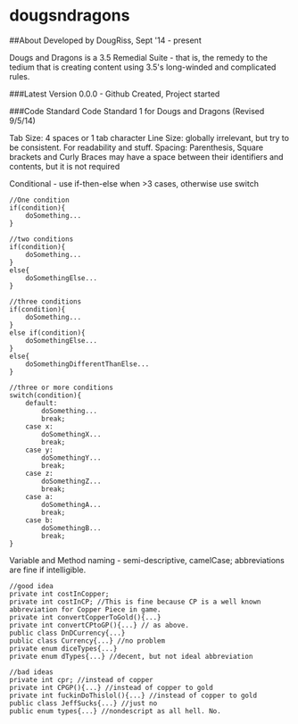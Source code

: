 dougsndragons
=============
##About
Developed by DougRiss, Sept '14 - present

Dougs and Dragons is a 3.5 Remedial Suite - that is, the remedy to the tedium that is creating content using 3.5's long-winded and complicated rules.

###Latest Version
0.0.0 - Github Created, Project started

###Code Standard
Code Standard 1 for Dougs and Dragons (Revised 9/5/14)

Tab Size: 4 spaces or 1 tab character
Line Size: globally irrelevant, but try to be consistent. For readability and stuff.
Spacing: Parenthesis, Square brackets and Curly Braces may have a space between their identifiers and contents, but it is not required

Conditional - use if-then-else when >3 cases, otherwise use switch
```
//One condition
if(condition){
    doSomething...
}

//two conditions
if(condition){
    doSomething...
}
else{
    doSomethingElse...
}

//three conditions
if(condition){
    doSomething...
}
else if(condition){
    doSomethingElse...
}
else{
    doSomethingDifferentThanElse...
}

//three or more conditions
switch(condition){
    default:
        doSomething...
        break;
    case x:
        doSomethingX...
        break;
    case y:
        doSomethingY...
        break;
    case z:
        doSomethingZ...
        break;
    case a:
        doSomethingA...
        break;
    case b:
        doSomethingB...
        break;
}
```

Variable and Method naming - semi-descriptive, camelCase; abbreviations are fine if intelligible.
```
//good idea
private int costInCopper;
private int costInCP; //This is fine because CP is a well known abbreviation for Copper Piece in game.
private int convertCopperToGold(){...}
private int convertCPtoGP(){...} // as above.
public class DnDCurrency{...}
public class Currency{...} //no problem
private enum diceTypes{...}
private enum dTypes{...} //decent, but not ideal abbreviation

//bad ideas
private int cpr; //instead of copper
private int CPGP(){...} //instead of copper to gold
private int fuckinDoThislol(){...} //instead of copper to gold
public class JeffSucks{...} //just no
public enum types{...} //nondescript as all hell. No.
```
